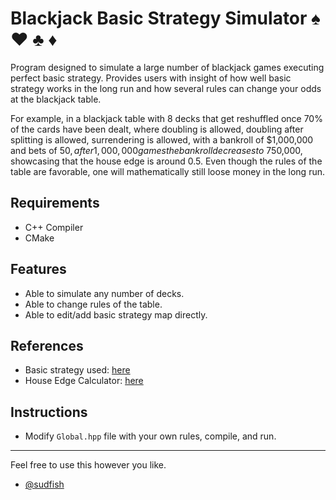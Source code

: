 # Blackjack Basic Strategy Simulator ♠️  ♥️  ♣️  ♦️

Program designed to simulate a large number of blackjack games executing
perfect basic strategy. Provides users with insight of how well basic strategy 
works in the long run and how several rules can change your odds at the 
blackjack table. 

For example, in a blackjack table with 8 decks that get 
reshuffled once 70% of the cards have been dealt, where doubling is allowed, 
doubling after splitting is allowed, surrendering is allowed, with a bankroll
of $1,000,000 and bets of $50, after 1,000,000 games the bankroll decreases to
~$750,000, showcasing that the house edge is around 0.5. Even though the rules
of the table are favorable, one will mathematically still loose money in the 
long run.

## Requirements 
- C++ Compiler
- CMake

## Features 
- Able to simulate any number of decks.
- Able to change rules of the table.
- Able to edit/add basic strategy map directly. 

## References
- Basic strategy used: [here](https://wizardofodds.com/games/blackjack/strategy/4-decks/)
- House Edge Calculator: [here](https://www.blackjackapprenticeship.com/blackjack-calculator/)

## Instructions 
- Modify ```Global.hpp``` file with your own rules, compile, and run.

---

Feel free to use this however you like. 
- [@sudfish](https://github.com/sudfish)
